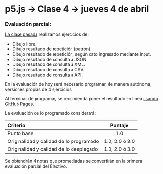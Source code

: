 # p5.js → Clase 4 → jueves 4 de abril

### Evaluación parcial:

[La clase pasada](https://github.com/profesorfaco/AUD5V0010-2019/tree/master/clase-03) realizamos ejercicios de:

- Dibujo libre.
- Dibujo resultado de repetición (patrón).
- Dibujo resultado de repetición, según dato ingresado mediante input.
- Dibujo resultado de consulta a JSON.
- Dibujo resultado de consulta a XML.
- Dibujo resultado de consulta a CSV.
- Dibujo resultado de consulta a API.

En la evaluación de hoy será necesario programar, de manera autónoma, versiones propias de 4 ejercicios.

Al terminar de programar, se recomienda poner el resultado en línea [usando GitHub Pages](https://www.youtube.com/watch?v=bFVtrlyH-kc&feature=youtu.be).

La evaluación de lo programado considerará:

| Criterio                                 | Puntaje         |
|:-----------------------------------------|:---------------:|
| Punto base                               |  1.0            |
| Originalidad y calidad de lo programado  |  1.0, 2.0 ó 3.0 |
| Originalidad y calidad de lo desplegado  |  1.0, 2.0 ó 3.0 |

Se obtendrán 4 notas que promediadas se convertirán en la primera evaluación parcial del Electivo. 
